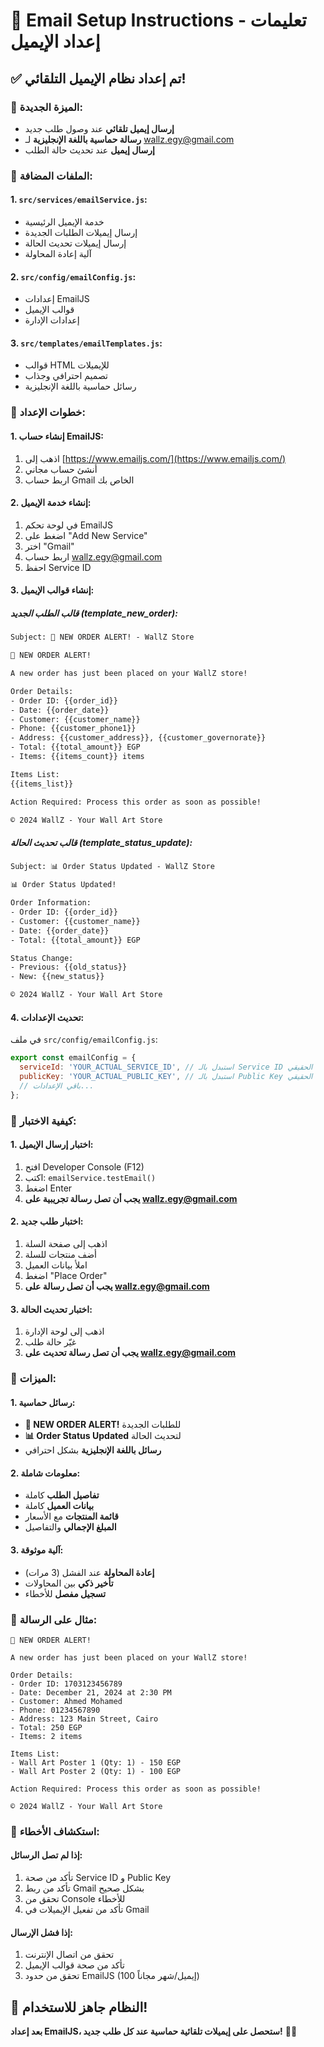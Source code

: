 # 📧 Email Setup Instructions - تعليمات إعداد الإيميل

## ✅ تم إعداد نظام الإيميل التلقائي!

### **🎯 الميزة الجديدة:**
- **إرسال إيميل تلقائي** عند وصول طلب جديد
- **رسالة حماسية باللغة الإنجليزية** لـ wallz.egy@gmail.com
- **إرسال إيميل** عند تحديث حالة الطلب

### **🔧 الملفات المضافة:**

#### **1. `src/services/emailService.js`:**
- خدمة الإيميل الرئيسية
- إرسال إيميلات الطلبات الجديدة
- إرسال إيميلات تحديث الحالة
- آلية إعادة المحاولة

#### **2. `src/config/emailConfig.js`:**
- إعدادات EmailJS
- قوالب الإيميل
- إعدادات الإدارة

#### **3. `src/templates/emailTemplates.js`:**
- قوالب HTML للإيميلات
- تصميم احترافي وجذاب
- رسائل حماسية باللغة الإنجليزية

### **📧 خطوات الإعداد:**

#### **1. إنشاء حساب EmailJS:**
1. اذهب إلى [https://www.emailjs.com/](https://www.emailjs.com/)
2. أنشئ حساب مجاني
3. اربط حساب Gmail الخاص بك

#### **2. إنشاء خدمة الإيميل:**
1. في لوحة تحكم EmailJS
2. اضغط على "Add New Service"
3. اختر "Gmail"
4. اربط حساب wallz.egy@gmail.com
5. احفظ Service ID

#### **3. إنشاء قوالب الإيميل:**

##### **قالب الطلب الجديد (template_new_order):**
```html
Subject: 🎉 NEW ORDER ALERT! - WallZ Store

🎉 NEW ORDER ALERT!

A new order has just been placed on your WallZ store!

Order Details:
- Order ID: {{order_id}}
- Date: {{order_date}}
- Customer: {{customer_name}}
- Phone: {{customer_phone1}}
- Address: {{customer_address}}, {{customer_governorate}}
- Total: {{total_amount}} EGP
- Items: {{items_count}} items

Items List:
{{items_list}}

Action Required: Process this order as soon as possible!

© 2024 WallZ - Your Wall Art Store
```

##### **قالب تحديث الحالة (template_status_update):**
```html
Subject: 📊 Order Status Updated - WallZ Store

📊 Order Status Updated!

Order Information:
- Order ID: {{order_id}}
- Customer: {{customer_name}}
- Date: {{order_date}}
- Total: {{total_amount}} EGP

Status Change:
- Previous: {{old_status}}
- New: {{new_status}}

© 2024 WallZ - Your Wall Art Store
```

#### **4. تحديث الإعدادات:**
في ملف `src/config/emailConfig.js`:
```javascript
export const emailConfig = {
  serviceId: 'YOUR_ACTUAL_SERVICE_ID', // استبدل بالـ Service ID الحقيقي
  publicKey: 'YOUR_ACTUAL_PUBLIC_KEY', // استبدل بالـ Public Key الحقيقي
  // باقي الإعدادات...
};
```

### **🧪 كيفية الاختبار:**

#### **1. اختبار إرسال الإيميل:**
1. افتح Developer Console (F12)
2. اكتب: `emailService.testEmail()`
3. اضغط Enter
4. **يجب أن تصل رسالة تجريبية على wallz.egy@gmail.com**

#### **2. اختبار طلب جديد:**
1. اذهب إلى صفحة السلة
2. أضف منتجات للسلة
3. املأ بيانات العميل
4. اضغط "Place Order"
5. **يجب أن تصل رسالة على wallz.egy@gmail.com**

#### **3. اختبار تحديث الحالة:**
1. اذهب إلى لوحة الإدارة
2. غيّر حالة طلب
3. **يجب أن تصل رسالة تحديث على wallz.egy@gmail.com**

### **🎯 الميزات:**

#### **1. رسائل حماسية:**
- **🎉 NEW ORDER ALERT!** للطلبات الجديدة
- **📊 Order Status Updated** لتحديث الحالة
- **رسائل باللغة الإنجليزية** بشكل احترافي

#### **2. معلومات شاملة:**
- **تفاصيل الطلب** كاملة
- **بيانات العميل** كاملة
- **قائمة المنتجات** مع الأسعار
- **المبلغ الإجمالي** والتفاصيل

#### **3. آلية موثوقة:**
- **إعادة المحاولة** عند الفشل (3 مرات)
- **تأخير ذكي** بين المحاولات
- **تسجيل مفصل** للأخطاء

### **📧 مثال على الرسالة:**

```
🎉 NEW ORDER ALERT!

A new order has just been placed on your WallZ store!

Order Details:
- Order ID: 1703123456789
- Date: December 21, 2024 at 2:30 PM
- Customer: Ahmed Mohamed
- Phone: 01234567890
- Address: 123 Main Street, Cairo
- Total: 250 EGP
- Items: 2 items

Items List:
- Wall Art Poster 1 (Qty: 1) - 150 EGP
- Wall Art Poster 2 (Qty: 1) - 100 EGP

Action Required: Process this order as soon as possible!

© 2024 WallZ - Your Wall Art Store
```

### **🔧 استكشاف الأخطاء:**

#### **إذا لم تصل الرسائل:**
1. تأكد من صحة Service ID و Public Key
2. تأكد من ربط Gmail بشكل صحيح
3. تحقق من Console للأخطاء
4. تأكد من تفعيل الإيميلات في Gmail

#### **إذا فشل الإرسال:**
1. تحقق من اتصال الإنترنت
2. تأكد من صحة قوالب الإيميل
3. تحقق من حدود EmailJS (100 إيميل/شهر مجاناً)

## 🎉 النظام جاهز للاستخدام!

**بعد إعداد EmailJS، ستحصل على إيميلات تلقائية حماسية عند كل طلب جديد!** 📧✨